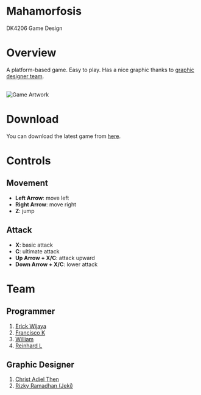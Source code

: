 # Mahamorfosis
DK4206 Game Design

# Overview
A platform-based game. Easy to play. Has a nice graphic thanks to [graphic designer team](https://github.com/wijayaerick/mahamorfosis-game#graphic-designer). 

<br />
<img src="https://raw.githubusercontent.com/wijayaerick/mahamorfosis-game/master/img/FrontUI.png" alt="Game Artwork" />

# Download
You can download the latest game from [here](https://github.com/wijayaerick/mahamorfosis-game/releases). 

# Controls
## Movement
* **Left Arrow**: move left
* **Right Arrow**: move right
* **Z**: jump
## Attack
* **X**: basic attack
* **C**: ultimate attack
* **Up Arrow + X/C**: attack upward
* **Down Arrow + X/C**: lower attack

# Team
## Programmer
1. [Erick Wijaya](https://github.com/wijayaerick)
2. [Francisco K](https://github.com/FranciscoKen)
2. [William](https://github.com/sutantowilliam)
3. [Reinhard L](https://github.com/reinhardlinardi)
## Graphic Designer
1. [Christ Adiel Then](https://www.facebook.com/christ.then)
2. [Rizky Ramadhan (Jeki)](https://www.artstation.com/re_jeki)

